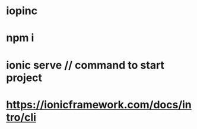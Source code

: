 # iopinc

# npm i
# ionic serve // command to start project

# https://ionicframework.com/docs/intro/cli